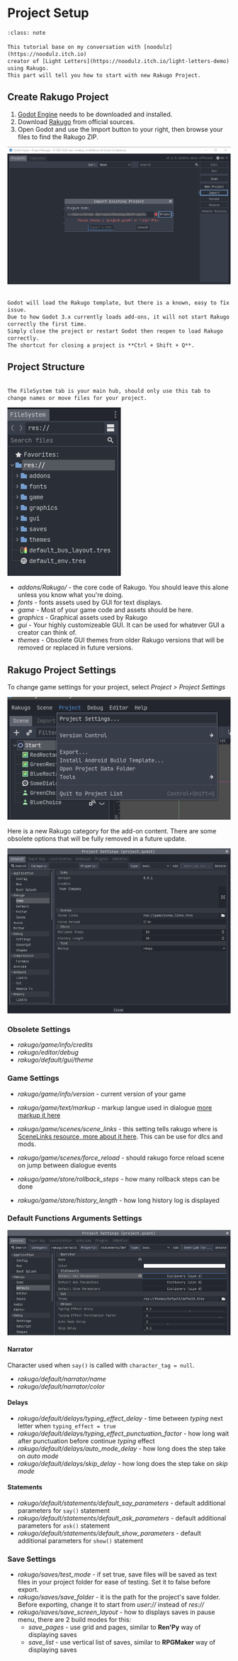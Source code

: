 # Project Setup

```{admonition} Info
:class: note

This tutorial base on my conversation with [noodulz](https://noodulz.itch.io)
creator of [Light Letters](https://noodulz.itch.io/light-letters-demo) using Rakugo.
This part will tell you how to start with new Rakugo Project.
```

## Create Rakugo Project

1. [Godot Engine](https://godotengine.org/download) needs to be downloaded and installed.
2. Download [Rakugo](https://rakugoteam.github.io/download/) from official sources.
3. Open Godot and use the Import button to your right, then browse your files to find the Rakugo ZIP.

![](project_setup/import-project.png)

```{warning}

Godot will load the Rakugo template, but there is a known, easy to fix issue.
Due to how Godot 3.x currently loads add-ons, it will not start Rakugo correctly the first time.
Simply close the project or restart Godot then reopen to load Rakugo correctly.
The shortcut for closing a project is **Ctrl + Shift + Q**.
```

## Project Structure

```{note}

The FileSystem tab is your main hub, should only use this tab to change names or move files for your project.
```

![](project_setup/file-system.png)

- _addons/Rakugo/_ - the core code of Rakugo. You should leave this alone unless you know what you're doing.
- _fonts_ - fonts assets used by GUI for text displays.
- _game_ - Most of your game code and assets should be here.
- _graphics_ - Graphical assets used by Rakugo
- _gui_ - Your highly customizeable GUI. It can be used for whatever GUI a creator can think of.
- _themes_ - Obsolete GUI themes from older Rakugo versions that will be removed or replaced in future versions.

## Rakugo Project Settings

To change game settings for your project, select _Project > Project Settings_

![](project_setup/project-settings.png)

Here is a new Rakugo category for the add-on content.
There are some obsolete options that will be fully removed in a future update.

![](project_setup/project-settings-window.png)

### Obsolete Settings

- _rakugo/game/info/credits_
- _rakugo/editor/debug_
- _rakugo/default/gui/theme_

### Game Settings

- _rakugo/game/info/version_ - current version of your game
- _rakugo/game/text/markup_ - markup langue used in dialogue [more markup it here](text.md)

- _rakugo/game/scenes/scene_links_ - this setting tells rakugo where is [SceneLinks resource, more about it here](changing_scenes.md). This can be use for dlcs and mods.
- _rakugo/game/scenes/force_reload_ - should rakugo force reload scene on jump between dialogue events
- _rakugo/game/store/rollback_steps_ - how many rollback steps can be done
- _rakugo/game/store/history_length_ - how long history log is displayed

### Default Functions Arguments Settings

![](project_setup/project-settings-defaults.png)

#### Narrator

Character used when `say()` is called with `character_tag = null`.

- _rakugo/default/narrator/name_
- _rakugo/default/narrator/color_

#### Delays

- _rakugo/default/delays/typing_effect_delay_ - time between _typing_ next letter when `typing_effect = true`
- _rakugo/default/delays/typing_effect_punctuation_factor_ - how long wait after punctuation before continue _typing_ effect
- _rakugo/default/delays/auto_mode_delay_ - how long does the step take on _auto mode_
- _rakugo/default/delays/skip_delay_ - how long does the step take on _skip mode_

#### Statements

- _rakugo/default/statements/default_say_parameters_ - default additional parameters for `say()` statement
- _rakugo/default/statements/default_ask_parameters_ - default additional parameters for `ask()` statement
- _rakugo/default/statements/default_show_parameters_ - default additional parameters for `show()` statement

### Save Settings

<!-- todo add screen shot -->

- _rakugo/saves/test_mode_ - if set true, save files will be saved as
  text files in your project folder for ease of testing. Set it to false before export.
- _rakugo/saves/save_folder_ - it is the path for the project's save folder.
  Before exporting, change it to start from _user://_ instead of _res://_
- _rakugo/saves/save_screen_layout_ - how to displays saves in pause menu,
  there are 2 build modes for this:
  - _save_pages_ - use grid and pages, similar to **Ren'Py** way of displaying saves
  - _save_list_ - use vertical list of saves, similar to **RPGMaker** way of displaying saves
